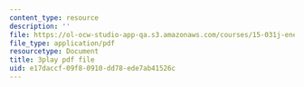 ```yaml
---
content_type: resource
description: ''
file: https://ol-ocw-studio-app-qa.s3.amazonaws.com/courses/15-031j-energy-decisions-markets-and-policies-spring-2012/e17daccf09f80910dd78ede7ab41526c_ruRaCsL9tpQ.pdf
file_type: application/pdf
resourcetype: Document
title: 3play pdf file
uid: e17daccf-09f8-0910-dd78-ede7ab41526c
---
```

